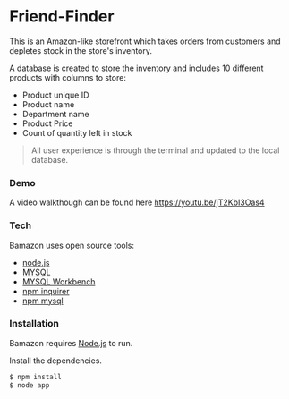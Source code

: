 # Friend-Finder


This is an Amazon-like storefront which takes orders from customers and depletes stock in the store's inventory.

A database is created to store the inventory and includes 10 different products with columns to store:
  - Product unique ID
  - Product name
  - Department name
  - Product Price
  - Count of quantity left in stock 

> All user experience is through the terminal and updated to the local database. 

### Demo

A video walkthough can be found here https://youtu.be/jT2KbI3Oas4

### Tech

Bamazon uses open source tools:

* [node.js]
* [MYSQL]
* [MYSQL Workbench]
* [npm inquirer]
* [npm mysql]

### Installation

Bamazon requires [Node.js](https://nodejs.org/) to run.

Install the dependencies.

```sh
$ npm install
$ node app
```

[node.js]: <http://nodejs.org>
[MYSQL]: <https://www.mysql.com/>
[MYSQL Workbench]: <http://www.mysql.com/products/workbench/>
[npm inquirer]: <https://www.npmjs.com/package/inquirer>
[npm mysql]: <https://www.npmjs.com/package/mysql>
